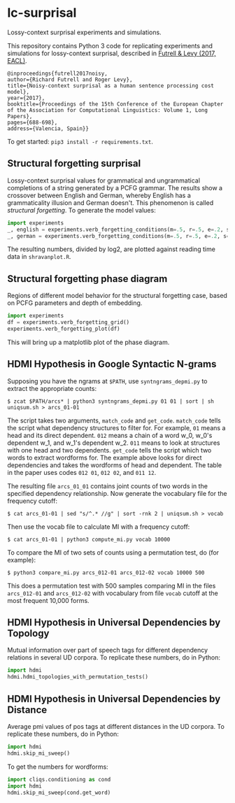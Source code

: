 # lc-surprisal
Lossy-context surprisal experiments and simulations.

This repository contains Python 3 code for replicating experiments and simulations for lossy-context surprisal, described in  [Futrell & Levy (2017, EACL)](http://aclweb.org/anthology/E/E17/E17-1065.pdf).

```
@inproceedings{futrell2017noisy,
author={Richard Futrell and Roger Levy},
title={Noisy-context surprisal as a human sentence processing cost model},
year={2017},
booktitle={Proceedings of the 15th Conference of the European Chapter of the Association for Computational Linguistics: Volume 1, Long Papers},
pages={688-698},
address={Valencia, Spain}}
```

To get started: `pip3 install -r requirements.txt`.

## Structural forgetting surprisal
Lossy-context surprisal values for grammatical and ungrammatical completions of a string generated by a PCFG grammar.
The results show a crossover between English and German, whereby English has a grammaticality illusion and German doesn't.
This phenomenon is called *structural forgetting*.
To generate the model values:
```python
import experiments
_, english = experiments.verb_forgetting_conditions(m=.5, r=.5, e=.2, s=.8)
_, german = experiments.verb_forgetting_conditions(m=.5, r=.5, e=.2, s=0)
```
The resulting numbers, divided by log2, are plotted against reading time data in `shravanplot.R`.

## Structural forgetting phase diagram
Regions of different model behavior for the structural forgetting case, based on PCFG parameters and depth of embedding.
```python
import experiments
df = experiments.verb_forgetting_grid()
experiments.verb_forgetting_plot(df)
```
This will bring up a matplotlib plot of the phase diagram.

## HDMI Hypothesis in Google Syntactic N-grams
Supposing you have the ngrams at `$PATH`, use `syntngrams_depmi.py` to extract the appropriate counts:
```
$ zcat $PATH/arcs* | python3 syntngrams_depmi.py 01 01 | sort | sh uniqsum.sh > arcs_01-01
```
The script takes two arguments, `match_code` and `get_code`. `match_code` tells the script what dependency structures to filter for. For example, `01` means a head and its direct dependent. `012` means a chain of a word w_0, w_0's dependent w_1, and w_1's dependent w_2. `011` means to look at structures with one head and two dependents. `get_code` tells the script which two words to extract wordforms for. The example above looks for direct dependencies and takes the wordforms of head and dependent. The table in the paper uses codes `012 01`, `012 02`, and `011 12`.

The resulting file `arcs_01_01` contains joint counts of two words in the specified dependency relationship.
Now generate the vocabulary file for the frequency cutoff:
```
$ cat arcs_01-01 | sed "s/^.* //g" | sort -rnk 2 | uniqsum.sh > vocab
```
Then use the vocab file to calculate MI with a frequency cutoff:
```
$ cat arcs_01-01 | python3 compute_mi.py vocab 10000
```

To compare the MI of two sets of counts using a permutation test, do (for example):
```
$ python3 compare_mi.py arcs_012-01 arcs_012-02 vocab 10000 500
```
This does a permutation test with 500 samples comparing MI in the files `arcs_012-01` and `arcs_012-02` with vocabulary from file `vocab` cutoff at the most frequent 10,000 forms.

## HDMI Hypothesis in Universal Dependencies by Topology

Mutual information over part of speech tags for different dependency relations in several UD corpora. To replicate these numbers, do in Python:
```python
import hdmi
hdmi.hdmi_topologies_with_permutation_tests()
```

## HDMI Hypothesis in Universal Dependencies by Distance

Average pmi values of pos tags at different distances in the UD corpora.
To replicate these numbers, do in Python:
```python
import hdmi
hdmi.skip_mi_sweep()
```

To get the numbers for wordforms:
```python
import cliqs.conditioning as cond
import hdmi
hdmi.skip_mi_sweep(cond.get_word)
```


